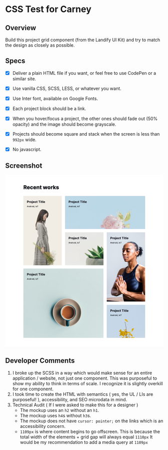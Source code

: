 # CSS Test for Carney

## Overview

Build this project grid component (from the Landify UI Kit) and try to match the design as closely as possible.

## Specs

- [x] Deliver a plain HTML file if you want, or feel free to use CodePen or a similar site.

- [x] Use vanilla CSS, SCSS, LESS, or whatever you want.

- [x] Use Inter font, available on Google Fonts.

- [x] Each project block should be a link.

- [x] When you hover/focus a project, the other ones should fade out (50% opacity) and the image should become grayscale.

- [x] Projects should become square and stack when the screen is less than `992px` wide.

- [x] No javascript.

## Screenshot

![Carney Test Screenshot](./assets/img/screenshots/carney-test-screenshot.png)

## Developer Comments

1. I broke up the SCSS in a way which would make sense for an entire application / website, not just one component. This was purposeful to show my ability to think in terms of scale. I recognize it is slightly overkill for one component.
2. I took time to create the HTML with semantics ( yes, the UL / LIs are purposeful! ), accessibility, and SEO microdata in mind.
3. Technical Audit ( If I were asked to make this for a designer )
    - The mockup uses an `h2` without an `h1`.
    - The mockup uses `h4`s without `h3`s.
    - The mockup does not have `cursor: pointer;` on the links which is an accessibility concern.
    - `1109px` is where content begins to go offscreen. This is because  the total width of the elements + grid gap will always equal `1110px` It would be my recommendation to add a media query at `1109px`
